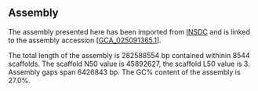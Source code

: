 **Assembly**
--------

The assembly presented here has been imported from [INSDC](http://www.insdc.org) and is linked to the assembly accession [[GCA\_025091365.1](http://www.ebi.ac.uk/ena/data/view/GCA_025091365.1)].

The total length of the assembly is 282588554 bp contained withinin 8544 scaffolds.
The scaffold N50 value is 45892627, the scaffold L50 value is 3.
Assembly gaps span 6426843 bp. The GC% content of the assembly is 27.0%.
